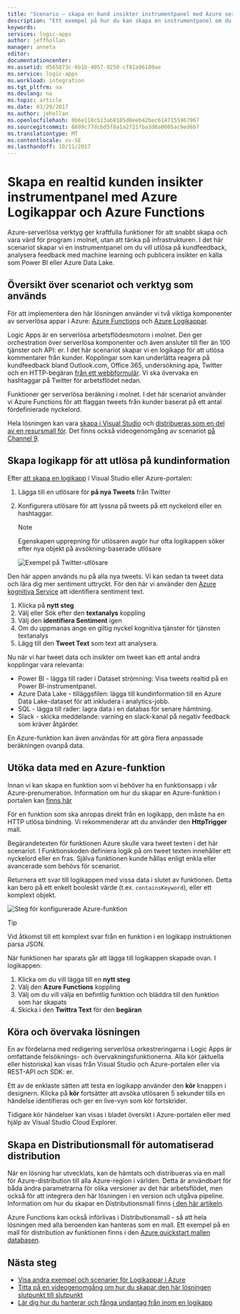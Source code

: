 ```yaml
---
title: "Scenario – skapa en kund insikter instrumentpanel med Azure serverlösa | Microsoft Docs"
description: "Ett exempel på hur du kan skapa en instrumentpanel om du vill hantera kundfeedback, sociala data och mycket mer med Azure Logikappar och Azure Functions."
keywords: 
services: logic-apps
author: jeffhollan
manager: anneta
editor: 
documentationcenter: 
ms.assetid: d565873c-6b1b-4057-9250-cf81a96180ae
ms.service: logic-apps
ms.workload: integration
ms.tgt_pltfrm: na
ms.devlang: na
ms.topic: article
ms.date: 03/29/2017
ms.author: jehollan
ms.openlocfilehash: 0b6e118cb13ab8185d8eeb42bec6147155967967
ms.sourcegitcommit: 6699c77dcbd5f8a1a2f21fba3d0a0005ac9ed6b7
ms.translationtype: MT
ms.contentlocale: sv-SE
ms.lasthandoff: 10/11/2017
---
```

# <a name="create-a-real-time-customer-insights-dashboard-with-azure-logic-apps-and-azure-functions"></a>Skapa en realtid kunden insikter instrumentpanel med Azure Logikappar och Azure Functions

Azure-serverlösa verktyg ger kraftfulla funktioner för att snabbt skapa och vara värd för program i molnet, utan att tänka på infrastrukturen.  I det här scenariot skapar vi en instrumentpanel om du vill utlösa på kundfeedback, analysera feedback med machine learning och publicera insikter en källa som Power BI eller Azure Data Lake.

## <a name="overview-of-the-scenario-and-tools-used"></a>Översikt över scenariot och verktyg som används

För att implementera den här lösningen använder vi två viktiga komponenter av serverlösa appar i Azure: [Azure Functions](https://azure.microsoft.com/services/functions/) och [Azure Logikappar](https://azure.microsoft.com/services/logic-apps/).

Logic Apps är en serverlösa arbetsflödesmotorn i molnet.  Den ger orchestration över serverlösa komponenter och även ansluter till fler än 100 tjänster och API: er.  I det här scenariot skapar vi en logikapp för att utlösa kommentarer från kunder.  Kopplingar som kan underlätta reagera på kundfeedback bland Outlook.com, Office 365, undersökning apa, Twitter och en HTTP-begäran [från ett webbformulär](https://blogs.msdn.microsoft.com/logicapps/2017/01/30/calling-a-logic-app-from-an-html-form/).  Vi ska övervaka en hashtaggar på Twitter för arbetsflödet nedan.

Funktioner ger serverlösa beräkning i molnet.  I det här scenariot använder vi Azure Functions för att flaggan tweets från kunder baserat på ett antal fördefinierade nyckelord.

Hela lösningen kan vara [skapa i Visual Studio](logic-apps-deploy-from-vs.md) och [distribueras som en del av en resursmall för](logic-apps-create-deploy-template.md).  Det finns också videogenomgång av scenariot [på Channel 9](http://aka.ms/logicappsdemo).

## <a name="build-the-logic-app-to-trigger-on-customer-data"></a>Skapa logikapp för att utlösa på kundinformation

Efter [att skapa en logikapp](logic-apps-create-a-logic-app.md) i Visual Studio eller Azure-portalen:

1. Lägga till en utlösare för **på nya Tweets** från Twitter
2. Konfigurera utlösare för att lyssna på tweets på ett nyckelord eller en hashtaggar.

   > [!NOTE]
   > Egenskapen upprepning för utlösaren avgör hur ofta logikappen söker efter nya objekt på avsökning-baserade utlösare

   ![Exempel på Twitter-utlösare][1]

Den här appen används nu på alla nya tweets.  Vi kan sedan ta tweet data och lära dig mer sentiment uttryckt.  För den här vi använder den [Azure kognitiva Service](https://azure.microsoft.com/services/cognitive-services/) att identifiera sentiment text.

1. Klicka på **nytt steg**
1. Välj eller Sök efter den **textanalys** koppling
1. Välj den **identifiera Sentiment** igen
1. Om du uppmanas ange en giltig nyckel kognitiva tjänster för tjänsten textanalys
1. Lägg till den **Tweet Text** som text att analysera.

Nu när vi har tweet data och insikter om tweet kan ett antal andra kopplingar vara relevanta:
* Power BI - lägga till rader i Dataset strömning: Visa tweets realtid på en Power BI-instrumentpanel.
* Azure Data Lake - tilläggsfilen: lägga till kundinformation till en Azure Data Lake-dataset för att inkludera i analytics-jobb.
* SQL - lägga till rader: lagra data i en databas för senare hämtning.
* Slack - skicka meddelande: varning en slack-kanal på negativ feedback som kräver åtgärder.

En Azure-funktion kan även användas för att göra flera anpassade beräkningen ovanpå data.

## <a name="enriching-the-data-with-an-azure-function"></a>Utöka data med en Azure-funktion

Innan vi kan skapa en funktion som vi behöver ha en funktionsapp i vår Azure-prenumeration.  Information om hur du skapar en Azure-funktion i portalen kan [finns här](../azure-functions/functions-create-first-azure-function-azure-portal.md)

För en funktion som ska anropas direkt från en logikapp, den måste ha en HTTP utlösa bindning.  Vi rekommenderar att du använder den **HttpTrigger** mall.

Begärandetexten för funktionen Azure skulle vara tweet texten i det här scenariot.  I Funktionskoden definiera logik på om tweet texten innehåller ett nyckelord eller en fras.  Själva funktionen kunde hållas enligt enkla eller avancerade som behövs för scenariot.

Returnera ett svar till logikappen med vissa data i slutet av funktionen.  Detta kan bero på ett enkelt booleskt värde (t.ex. `containsKeyword`), eller ett komplext objekt.

![Steg för konfigurerade Azure-funktion][2]

> [!TIP]
> Vid åtkomst till ett komplext svar från en funktion i en logikapp instruktionen parsa JSON.

När funktionen har sparats går att lägga till logikappen skapade ovan.  I logikappen:

1. Klicka om du vill lägga till en **nytt steg**
1. Välj den **Azure Functions** koppling
1. Välj om du vill välja en befintlig funktion och bläddra till den funktion som har skapats
1. Skicka i den **Twittra Text** för den **begäran**

## <a name="running-and-monitoring-the-solution"></a>Köra och övervaka lösningen

En av fördelarna med redigering serverlösa orkestreringarna i Logic Apps är omfattande felsöknings- och övervakningsfunktionerna.  Alla kör (aktuella eller historiska) kan visas från Visual Studio och Azure-portalen eller via REST-API och SDK: er.

Ett av de enklaste sätten att testa en logikapp använder den **kör** knappen i designern.  Klicka på **kör** fortsätter att avsöka utlösaren 5 sekunder tills en händelse identifieras och ger en live-vyn som kör fortskrider.

Tidigare kör händelser kan visas i bladet översikt i Azure-portalen eller med hjälp av Visual Studio Cloud Explorer.

## <a name="creating-a-deployment-template-for-automated-deployments"></a>Skapa en Distributionsmall för automatiserad distribution

När en lösning har utvecklats, kan de hämtats och distribueras via en mall för Azure-distribution till alla Azure-region i världen.  Detta är användbart för båda ändra parametrarna för olika versioner av det här arbetsflödet, men också för att integrera den här lösningen i en version och utgåva pipeline.  Information om hur du skapar en Distributionsmall finns [i den här artikeln](logic-apps-create-deploy-template.md).

Azure Functions kan också införlivas i Distributionsmall - så att hela lösningen med alla beroenden kan hanteras som en mall.  Ett exempel på en mall för distribution av funktionen finns i den [Azure quickstart mallen databasen](https://github.com/Azure/azure-quickstart-templates/tree/master/101-function-app-create-dynamic).

## <a name="next-steps"></a>Nästa steg

* [Visa andra exempel och scenarier för Logikappar i Azure](logic-apps-examples-and-scenarios.md)
* [Titta på en videogenomgång om hur du skapar den här lösningen slutpunkt till slutpunkt](http://aka.ms/logicappsdemo)
* [Lär dig hur du hanterar och fånga undantag från inom en logikapp](logic-apps-exception-handling.md)

<!-- Image References -->
[1]: ./media/logic-apps-scenario-social-serverless/twitter.png
[2]: ./media/logic-apps-scenario-social-serverless/function.png